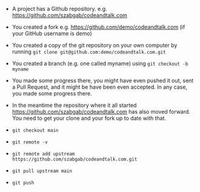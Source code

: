 * A project has a Github repository. e.g. https://github.com/szabgab/codeandtalk.com
* You created a fork e.g. https://github.com/demo/codeandtalk.com   (if your GitHub username is demo)
* You created a copy of the git repository on your own computer by running `git clone git@github.com:demo/codeandtalk.com.git`
* You created a branch (e.g. one called myname) using `git checkout -b myname`
* You made some progress there, you might have even pushed it out, sent a Pull Request, and it might be have been even accepted. In any case, you made some progress there.
* In the meantime the repository where it all started https://github.com/szabgab/codeandtalk.com has also moved forward. You need to get your clone and your fork up to date with that.

* `git checkout main`
* `git remote -v`
* `git remote add upstream https://github.com/szabgab/codeandtalk.com.git`
* `git pull upstream main`
* `git push`

